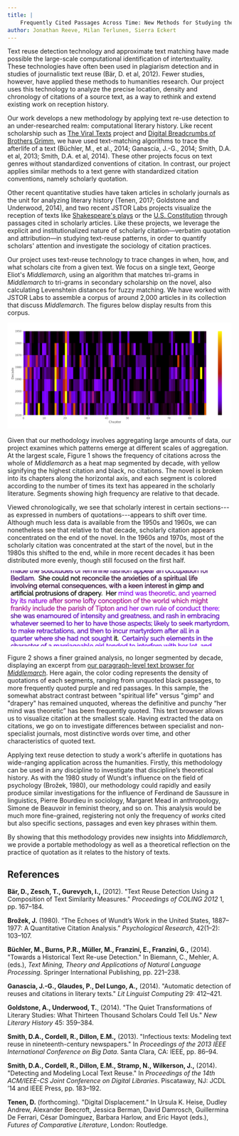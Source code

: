 ```yaml
---
title: |
	Frequently Cited Passages Across Time: New Methods for Studying the Scholarly Reception of Texts
author: Jonathan Reeve, Milan Terlunen, Sierra Eckert
---
```


Text reuse detection technology and approximate text matching have made possible the large-scale computational identification of intertextuality. These technologies have often been used in plagiarism detection and in studies of journalistic text reuse (Bär, D. et al, 2012). Fewer studies, however, have applied these methods to humanities research. Our project uses this technology to analyze the precise location, density and chronology of citations of a source text, as a way to rethink and extend existing work on reception history. 

Our work develops a new methodology by applying text re-use detection to an under-researched realm: computational literary history. Like recent scholarship such as [The Viral Texts](http://viraltexts.org/) project and [Digital Breadcrumbs of Brothers Grimm](http://www.etrap.eu/digital-breadcrumbs-of-brothers-grimm/), we have used text-matching algorithms to trace the afterlife of a text (Büchler, M., et al., 2014; Ganascia, J.-G., 2014; Smith, D.A. et al, 2013; Smith, D.A. et al, 2014). These other projects focus on text genres without standardized conventions of citation. In contrast, our project applies similar methods to a text genre with standardized citation conventions, namely scholarly quotation. 

Other recent quantitative studies have taken articles in scholarly journals as the unit for analyzing literary history (Tenen, 2017; Goldstone and Underwood, 2014), and two recent JSTOR Labs projects visualize the reception of texts like [Shakespeare's plays](https://labs.jstor.org/shakespeare/) or the [U.S. Constitution](http://labs.jstor.org/constitution-site/) through passages cited in scholarly articles. Like these projects, we leverage the explicit and institutionalized nature of scholarly citation––verbatim quotation and attribution––in studying text-reuse patterns, in order to quantify scholars' attention and investigate the sociology of citation practices. 

Our project uses text-reuse technology to trace changes in when, how, and what scholars cite from a given text. We focus on a single text, George Eliot's *Middlemarch*, using an algorithm that matches tri-grams in *Middlemarch* to tri-grams in secondary scholarship on the novel, also calculating Levenshtein distances for fuzzy matching. We have worked with JSTOR Labs to assemble a corpus of around 2,000 articles in its collection that discuss _Middlemarch_. The figures below display results from this corpus.

![Citation Frequency Heat Map for _Middlemarch_, by Decade](images/heatmap.png)

Given that our methodology involves aggregating large amounts of data, our project examines which patterns emerge at different scales of aggregation. At the largest scale, Figure 1 shows the frequency of citations across the whole of _Middlemarch_ as a heat map segmented by decade, with yellow signifying the highest citation and black, no citations. The novel is broken into its chapters along the horizontal axis, and each segment is colored according to the number of times its text has appeared in the scholarly literature. Segments showing high frequency are relative to that decade.

Viewed chronologically, we see that scholarly interest in certain sections---as expressed in numbers of quotations---appears to shift over time. Although much less data is available from the 1950s and 1960s, we can nonetheless see that relative to that decade, scholarly citation appears concentrated on the end of the novel. In the 1960s and 1970s, most of the scholarly citation was concentrated at the start of the novel, but in the 1980s this shifted to the end, while in more recent decades it has been distributed more evenly, though still focused on the first half.

![Citation Frequency Text Browser for _Middlemarch_](images/annotated2.png)

Figure 2 shows a finer grained analysis, no longer segmented by decade, displaying an excerpt from [our paragraph-level text browser for _Middlemarch_](https://lit-mod-viz.github.io/middlemarch-critical-histories/annotated.html). Here again, the color coding represents the density of quotations of each segments, ranging from unquoted black passages, to more frequently quoted purple and red passages. In this sample, the somewhat abstract contrast between "spiritual life" versus "gimp" and "drapery" has remained unquoted, whereas the definitive and punchy “her mind was theoretic” has been frequently quoted. This text browser allows us to visualize citation at the smallest scale. Having extracted the data on citations, we go on to investigate differences between specialist and non-specialist journals, most distinctive words over time, and other characteristics of quoted text.

Applying text reuse detection to study a work's afterlife in quotations has wide-ranging application across the humanities. Firstly, this methodology can be used in any discipline to investigate that discipline’s theoretical history. As with the 1980 study of Wundt's influence on the field of psychology (Brožek,  1980), our methodology could rapidly and easily produce similar investigations for the influence of Ferdinand de Saussure in linguistics, Pierre Bourdieu in sociology, Margaret Mead in anthropology, Simone de Beauvoir in feminist theory, and so on. This analysis would be much more fine-grained, registering not only the frequency of *works* cited but also specific sections, passages and even key phrases within them. 

By showing that this methodology provides new insights into *Middlemarch*, we provide a portable methodology as well as a theoretical reflection on the practice of quotation as it relates to the history of texts.



## References

**Bär, D., Zesch, T., Gurevych, I.,** (2012). "Text Reuse Detection Using a Composition of Text Similarity Measures." *Proceedings of COLING 2012* 1, pp. 167–184.

**Brožek, J.** (1980). “The Echoes of Wundt’s Work in the United States, 1887–1977: A Quantitative Citation Analysis.” *Psychological Research*, 42(1–2): 103–107.

**Büchler, M., Burns, P.R., Müller, M., Franzini, E., Franzini, G.,** (2014). "Towards a Historical Text Re-use Detection." In Biemann, C., Mehler, A. (eds.), *Text Mining, Theory and Applications of Natural Language Processing*. Springer International Publishing, pp. 221–238. 

**Ganascia, J.-G., Glaudes, P., Del Lungo, A.,** (2014). "Automatic detection of reuses and citations in literary texts." *Lit Linguist Computing* 29: 412–421. 

**Goldstone, A., Underwood, T.**, (2014). "The Quiet Transformations of Literary Studies: What Thirteen Thousand Scholars Could Tell Us." *New Literary History* 45: 359–384.

**Smith, D.A., Cordell, R., Dillon, E.M.,** (2013). "Infectious texts: Modeling text reuse in nineteenth-century newspapers." In *Proceedings of the 2013 IEEE International Conference on Big Data*. Santa Clara, CA: IEEE, pp. 86–94. 

**Smith, D.A., Cordell, R., Dillon, E.M., Stramp, N., Wilkerson, J.,** (2014). "Detecting and Modeling Local Text Reuse." In *Proceedings of the 14th ACM/IEEE-CS Joint Conference on Digital Libraries*. Piscataway, NJ: JCDL ’14 and IEEE Press, pp. 183–192.

**Tenen, D.** (forthcoming). "Digital Displacement." In Ursula K. Heise, Dudley Andrew, Alexander Beecroft, Jessica Berman, David Damrosch, Guillermina De Ferrari, César Domínguez, Barbara Harlow, and Eric Hayot (eds.), *Futures of Comparative Literature*,  London: Routledge.
